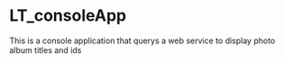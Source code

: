 # LT_consoleApp
 This is a console application that querys a web service to display photo album titles and ids
